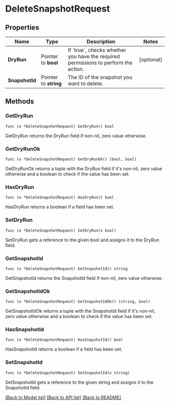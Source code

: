 # DeleteSnapshotRequest

## Properties

Name | Type | Description | Notes
------------ | ------------- | ------------- | -------------
**DryRun** | Pointer to **bool** | If &#x60;true&#x60;, checks whether you have the required permissions to perform the action. | [optional] 
**SnapshotId** | Pointer to **string** | The ID of the snapshot you want to delete. | 

## Methods

### GetDryRun

`func (o *DeleteSnapshotRequest) GetDryRun() bool`

GetDryRun returns the DryRun field if non-nil, zero value otherwise.

### GetDryRunOk

`func (o *DeleteSnapshotRequest) GetDryRunOk() (bool, bool)`

GetDryRunOk returns a tuple with the DryRun field if it's non-nil, zero value otherwise
and a boolean to check if the value has been set.

### HasDryRun

`func (o *DeleteSnapshotRequest) HasDryRun() bool`

HasDryRun returns a boolean if a field has been set.

### SetDryRun

`func (o *DeleteSnapshotRequest) SetDryRun(v bool)`

SetDryRun gets a reference to the given bool and assigns it to the DryRun field.

### GetSnapshotId

`func (o *DeleteSnapshotRequest) GetSnapshotId() string`

GetSnapshotId returns the SnapshotId field if non-nil, zero value otherwise.

### GetSnapshotIdOk

`func (o *DeleteSnapshotRequest) GetSnapshotIdOk() (string, bool)`

GetSnapshotIdOk returns a tuple with the SnapshotId field if it's non-nil, zero value otherwise
and a boolean to check if the value has been set.

### HasSnapshotId

`func (o *DeleteSnapshotRequest) HasSnapshotId() bool`

HasSnapshotId returns a boolean if a field has been set.

### SetSnapshotId

`func (o *DeleteSnapshotRequest) SetSnapshotId(v string)`

SetSnapshotId gets a reference to the given string and assigns it to the SnapshotId field.


[[Back to Model list]](../README.md#documentation-for-models) [[Back to API list]](../README.md#documentation-for-api-endpoints) [[Back to README]](../README.md)


